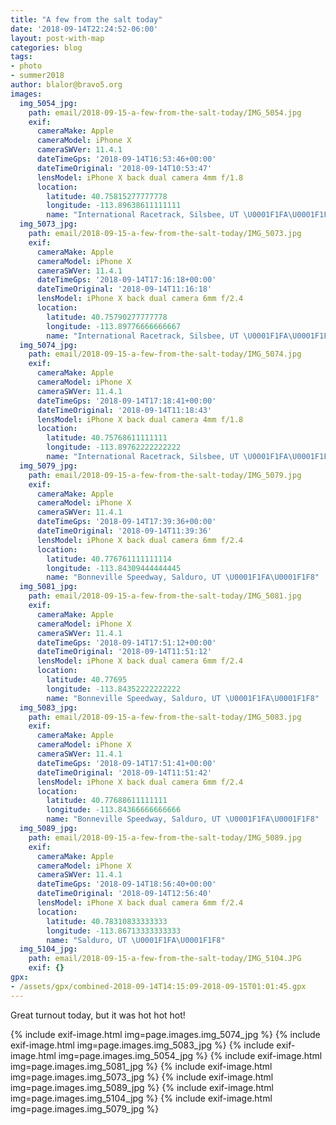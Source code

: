 ```yaml
---
title: "A few from the salt today"
date: '2018-09-14T22:24:52-06:00'
layout: post-with-map
categories: blog
tags:
- photo
- summer2018
author: blalor@bravo5.org
images:
  img_5054_jpg:
    path: email/2018-09-15-a-few-from-the-salt-today/IMG_5054.jpg
    exif:
      cameraMake: Apple
      cameraModel: iPhone X
      cameraSWVer: 11.4.1
      dateTimeGps: '2018-09-14T16:53:46+00:00'
      dateTimeOriginal: '2018-09-14T10:53:47'
      lensModel: iPhone X back dual camera 4mm f/1.8
      location:
        latitude: 40.75815277777778
        longitude: -113.89638611111111
        name: "International Racetrack, Silsbee, UT \U0001F1FA\U0001F1F8"
  img_5073_jpg:
    path: email/2018-09-15-a-few-from-the-salt-today/IMG_5073.jpg
    exif:
      cameraMake: Apple
      cameraModel: iPhone X
      cameraSWVer: 11.4.1
      dateTimeGps: '2018-09-14T17:16:18+00:00'
      dateTimeOriginal: '2018-09-14T11:16:18'
      lensModel: iPhone X back dual camera 6mm f/2.4
      location:
        latitude: 40.75790277777778
        longitude: -113.89776666666667
        name: "International Racetrack, Silsbee, UT \U0001F1FA\U0001F1F8"
  img_5074_jpg:
    path: email/2018-09-15-a-few-from-the-salt-today/IMG_5074.jpg
    exif:
      cameraMake: Apple
      cameraModel: iPhone X
      cameraSWVer: 11.4.1
      dateTimeGps: '2018-09-14T17:18:41+00:00'
      dateTimeOriginal: '2018-09-14T11:18:43'
      lensModel: iPhone X back dual camera 4mm f/1.8
      location:
        latitude: 40.75768611111111
        longitude: -113.89762222222222
        name: "International Racetrack, Silsbee, UT \U0001F1FA\U0001F1F8"
  img_5079_jpg:
    path: email/2018-09-15-a-few-from-the-salt-today/IMG_5079.jpg
    exif:
      cameraMake: Apple
      cameraModel: iPhone X
      cameraSWVer: 11.4.1
      dateTimeGps: '2018-09-14T17:39:36+00:00'
      dateTimeOriginal: '2018-09-14T11:39:36'
      lensModel: iPhone X back dual camera 6mm f/2.4
      location:
        latitude: 40.776761111111114
        longitude: -113.84309444444445
        name: "Bonneville Speedway, Salduro, UT \U0001F1FA\U0001F1F8"
  img_5081_jpg:
    path: email/2018-09-15-a-few-from-the-salt-today/IMG_5081.jpg
    exif:
      cameraMake: Apple
      cameraModel: iPhone X
      cameraSWVer: 11.4.1
      dateTimeGps: '2018-09-14T17:51:12+00:00'
      dateTimeOriginal: '2018-09-14T11:51:12'
      lensModel: iPhone X back dual camera 6mm f/2.4
      location:
        latitude: 40.77695
        longitude: -113.84352222222222
        name: "Bonneville Speedway, Salduro, UT \U0001F1FA\U0001F1F8"
  img_5083_jpg:
    path: email/2018-09-15-a-few-from-the-salt-today/IMG_5083.jpg
    exif:
      cameraMake: Apple
      cameraModel: iPhone X
      cameraSWVer: 11.4.1
      dateTimeGps: '2018-09-14T17:51:41+00:00'
      dateTimeOriginal: '2018-09-14T11:51:42'
      lensModel: iPhone X back dual camera 6mm f/2.4
      location:
        latitude: 40.77688611111111
        longitude: -113.84366666666666
        name: "Bonneville Speedway, Salduro, UT \U0001F1FA\U0001F1F8"
  img_5089_jpg:
    path: email/2018-09-15-a-few-from-the-salt-today/IMG_5089.jpg
    exif:
      cameraMake: Apple
      cameraModel: iPhone X
      cameraSWVer: 11.4.1
      dateTimeGps: '2018-09-14T18:56:40+00:00'
      dateTimeOriginal: '2018-09-14T12:56:40'
      lensModel: iPhone X back dual camera 6mm f/2.4
      location:
        latitude: 40.78310833333333
        longitude: -113.86713333333333
        name: "Salduro, UT \U0001F1FA\U0001F1F8"
  img_5104_jpg:
    path: email/2018-09-15-a-few-from-the-salt-today/IMG_5104.JPG
    exif: {}
gpx:
- /assets/gpx/combined-2018-09-14T14:15:09-2018-09-15T01:01:45.gpx
---
```


Great turnout today, but it was hot hot hot!

{% include exif-image.html img=page.images.img_5074_jpg %}
{% include exif-image.html img=page.images.img_5083_jpg %}
{% include exif-image.html img=page.images.img_5054_jpg %}
{% include exif-image.html img=page.images.img_5081_jpg %}
{% include exif-image.html img=page.images.img_5073_jpg %}
{% include exif-image.html img=page.images.img_5089_jpg %}
{% include exif-image.html img=page.images.img_5104_jpg %}
{% include exif-image.html img=page.images.img_5079_jpg %}
